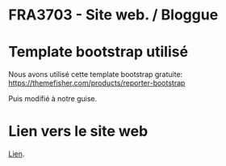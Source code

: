 # FRA3703 - Site web. / Bloggue

# Template bootstrap utilisé

Nous avons utilisé cette template bootstrap gratuite: https://themefisher.com/products/reporter-bootstrap

Puis modifié à notre guise.

# Lien vers le site web

[Lien]().